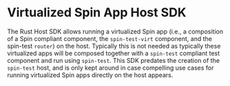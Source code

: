 # Virtualized Spin App Host SDK

The Rust Host SDK allows running a virtualized Spin app (i.e., a composition of a Spin compliant component, the `spin-test-virt` component, and the spin-test `router`) on the host. Typically this is not needed as typically these virtualized apps will be composed together with a `spin-test` compliant test component and run using `spin-test`. This SDK predates the creation of the `spin-test` host, and is only kept around in case compelling use cases for running virtualized Spin apps directly on the host appears.